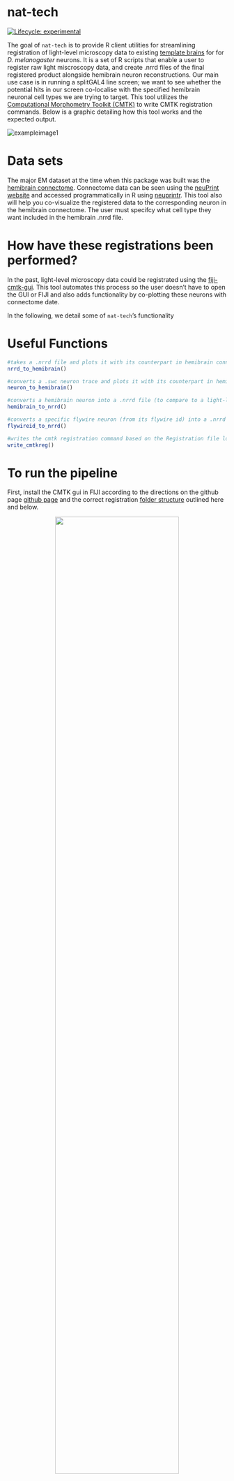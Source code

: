 
<!-- README.md is generated from README.Rmd. Please edit that file -->

# nat-tech

<!-- badges: start -->

[![Lifecycle:
experimental](https://img.shields.io/badge/lifecycle-experimental-orange.svg)](https://www.tidyverse.org/lifecycle/#experimental)

<!-- badges: end -->

The goal of `nat-tech` is to provide R client utilities for streamlining
registration of light-level microscopy data to existing [template
brains](https://www.janelia.org/open-science/jrc-2018-brain-templates)
for for *D. melanogaster* neurons. It is a set of R scripts that enable
a user to register raw light miscroscopy data, and create .nrrd files of
the final registered product alongside hemibrain neuron reconstructions.
Our main use case is in running a splitGAL4 line screen; we want to see
whether the potential hits in our screen co-localise with the specified
hemibrain neuronal cell types we are trying to target. This tool
utilizes the [Computational Morphometry Toolkit
(CMTK)](https://www.nitrc.org/projects/cmtk/) to write CMTK registration
commands. Below is a graphic detailing how this tool works and the
expected output.

![exampleimage1](inst/images/workflow4.png)

# Data sets

The major EM dataset at the time when this package was built was the
[hemibrain
connectome](https://www.janelia.org/project-team/flyem/hemibrain).
Connectome data can be seen using the [neuPrint
website](https://neuprint.janelia.org/help/videos?dataset=hemibrain) and
accessed programmatically in R using
[neuprintr](https://github.com/natverse/neuprintr). This tool also will
help you co-visualize the registered data to the corresponding neuron in
the hemibrain connectome. The user must specifcy what cell type they
want included in the hemibrain .nrrd file.

# How have these registrations been performed?

In the past, light-level microscopy data could be registrated using the
[fiji-cmtk-gui](https://github.com/jefferis/fiji-cmtk-gui). This tool
automates this process so the user doesn’t have to open the GUI or FIJI
and also adds functionality by co-plotting these neurons with connectome
date.

In the following, we detail some of `nat-tech`’s functionality

# Useful Functions

``` r
#takes a .nrrd file and plots it with its counterpart in hemibrain connectome
nrrd_to_hemibrain()

#converts a .swc neuron trace and plots it with its counterpart in hemibrain connectome
neuron_to_hemibrain()

#converts a hemibrain neuron into a .nrrd file (to compare to a light-level image image)
hemibrain_to_nrrd()

#converts a specific flywire neuron (from its flywire id) into a .nrrd file (to compare to a light-level image image)
flywireid_to_nrrd()

#writes the cmtk registration command based on the Registration file location
write_cmtkreg()
```

# To run the pipeline

First, install the CMTK gui in FIJI according to the directions on the
github page [github page](https://github.com/jefferis/fiji-cmtk-gui) and
the correct registration [folder
structure](http://flybrain.mrc-lmb.cam.ac.uk/dokuwiki/doku.php?id=warping_manual:registration_gui)
outlined here and below.

<center>

<img src="inst/images/folder_struct.png" width="75%" height="75%" />

</center>

Second, go to the `parameter.R` scripts. Edit the variables to folders
on your local machine. You will also need to edit the 3 lines at the top
of `pipeline.R` and the top line of `functions.R` where you will need to
change the paths so that the correct files are sourced correctly.

``` r
#this folder is where all of your registration files are, commonly on the desktop
registration_folder = "~/Desktop/Registration"

#this folder is the path where your unprocessed and processed .tif files will be 
data_folder = "~/Desktop/to_register"
raw_data = file.path(data_folder,"unprocessed")
processed_data = file.path(data_folder,"processed")

macro1 = "~/nat-tech/R/macros/create_registration_images.ijm"
macro2 = "~/nat-tech/R/macros/create_composite.ijm"
macro3 = "~/nat-tech/R/macros/create_max_projection.ijm"
 
packages = "~/nat-tech/R/startup/packages.R"
functs = "~/nat-tech/R/startup/functions.R" 
```

You will also need to edit the first line at the top of `pipeline.R` to
source the `parameter.R` file that you edited above.

``` r
# these are first 3 lines at the top of pipeline.R, this should be where you are storing this repository on your local machine
source("~/nat-tech/R/parameters.R")
```

Third, save your 2 or 3 channel image as a .tif file (as shown below) in
the correct folder, this was specified in the step before. The way you
name this file is also important. The format for a split-gal4 line is
date_templatebrain_celltype_AD_GDBD_expnum or for a Gal4 line is
date_templatebrain_celltype_Gal4_expnum.

<center>

<img src="inst/images/example_lightlevel_image.png" width="50%" height="50%" />

</center>

That’s all you have to do! Below is code to run the pipeline in the
terminal

``` r
$ Rscript /Users/[user]/Documents/GitHub/nat-tech/R/pipeline.R
```

# Walkthrough of what’s happening

When you start the code, the next thing that will happen is that the
code will run a FIJI macro that splits your light level .tif into its
respective channels and names them according to the CMTK gui
requirements. Then, the program will create the CMTK command file and
run that to register and reformat your channels.

``` r
runMacro(macro = "R/macros/create_registration_images.ijm")
munger_name = write_cmtkreg()
system(paste0("sh ", munger_name))
```

This is what the reformatted channels should look like.
<center>

![regimages](inst/images/registered_images.png)

</center>

The next thing that will happen is that the code will get the specified
neuron from the hemibrain connectome and then register this to the
specified template brain and convert it into a .nrrd file.

``` r
hemibrain_to_nrrd()
```

This is what that process looks like
<center>

![regimages2](inst/images/hemibrain_to_nrrd.png)

</center>

Finally, the code will run two FIJI macros to combine your reformatted
images with the specified neuron from the hemibrain that got converted
into a .nrrd file and to create a max z projection of that image.

``` r
runMacro(macro = "R/macros/create_composite.ijm")
runMacro(macro = "R/macros/create_max_projection.ijm")
```

It should look like this

<center>

![regimages](inst/images/example_registered_overlayed_image.png)

</center>

# Things to note

The registration and reformatting process can take a while so you can
adjust the number of needed cores in the CMTK command. Below is the line
of code you need to edit change in the functions.R script. The part you
need to edit is the “-T 4” part where the number is the number of cores.
You can use the max number your computer has or as many as you need.

``` r

sprintf(\"/Applications/Fiji.app/bin/cmtk/munger\" -b \"/Applications/Fiji.app/bin/cmtk\" -a -w -r 0102  -X 26 -C 8 -G 80 -R 4 -A \"--accuracy 0.4\" -W \"--accuracy 0.4\"  -T 4 -s \"Refbrain/%s\" images/%s", template_path, folder)
```

# Acknowledgements

This package was created by Emily Kellogg and [Alexander Shakeel
Bates](https://scholar.google.com/citations?user=BOVTiXIAAAAJ&hl=en)
while in the group of [Dr. Rachel
Wilson](https://en.wikipedia.org/wiki/Rachel_Wilson_(neurobiologist)).

**Kellogg E and Bates AS** (2022). *nat-tech* **R project** version
0.1.0. <https://github.com/wilson-lab/nat-tech>

# References

- **The hemibrain connectome (hemibrain:v1.2.1)**: Scheffer, L.K., Xu,
  C.S., Januszewski, M., Lu, Z., Takemura, S.-Y., Hayworth, K.J., Huang,
  G.B., Shinomiya, K., Maitlin-Shepard, J., Berg, S., et al. (2020). A
  connectome and analysis of the adult *Drosophila* central brain.
  Elife 9. [doi:
  https://doi.org/10.7554/eLife.57443](https://doi.org/10.7554/eLife.57443)

- **JRC2018F brain and VNC templates**: Bogovic, J.A., Otsuna, H.,
  Heinrich, L., Ito, M., Jeter, J., Meissner, G.W., Nern, A., Colonell,
  J., Malkesman, O., Ito, K., et al. (2018). An unbiased template of the
  Drosophila brain and ventral nerve cord. bioRxiv. [doi:
  https://doi.org/10.1101/376384](https://doi.org/10.1101/376384)

- **Computational Morphometry Toolkit (CMTK)**: Rohlfing T, Maurer CR
  Jr. Nonrigid image registration in shared-memory multiprocessor
  environments with application to brains, breasts, and bees. IEEE Trans
  Inf Technol Biomed. 2003 Mar;7(1):16-25. [doi:
  10.1109/titb.2003.808506](10.1109/titb.2003.808506)

- **FIJI**: Schindelin, J., Arganda-Carreras, I., Frise, E., Kaynig, V.,
  Longair, M., Pietzsch, T., … Cardona, A. (2012). Fiji: an open-source
  platform for biological-image analysis. Nature Methods, 9(7), 676–682.
  <doi:10.1038/nmeth.2019>

- **fiji-cmtk-gui**: Kohl J, Ostrovsky AD, Frechter S, Jefferis GS. A
  bidirectional circuit switch reroutes pheromone signals in male and
  female brains. Cell. 2013 Dec 19;155(7):1610-23. [doi:
  10.1016/j.cell.2013.11.025.](10.1016/j.cell.2013.11.025) PMID:
  24360281; PMCID: PMC3898676.

- **The natverse**: Bates, A.S., Manton, J.D., Jagannathan, S.R., Costa,
  M., Schlegel, P., Rohlfing, T., Jefferis, G.(2020) The natverse, a
  versatile toolbox for combining and analysing neuroanatomical data
  eLife 9:e53350. [doi:
  https://doi.org/10.7554/eLife.53350](https://doi.org/10.7554/eLife.53350)
  )

- **FlyWire**: Dorkenwald, S., McKellar, C.E., Macrina, T. et
  al. FlyWire: online community for whole-brain connectomics. Nat
  Methods 19, 119–128 (2022).[doi:
  https://doi.org/10.1038/s41592-021-01330-0](https://doi.org/10.1038/s41592-021-01330-0)
